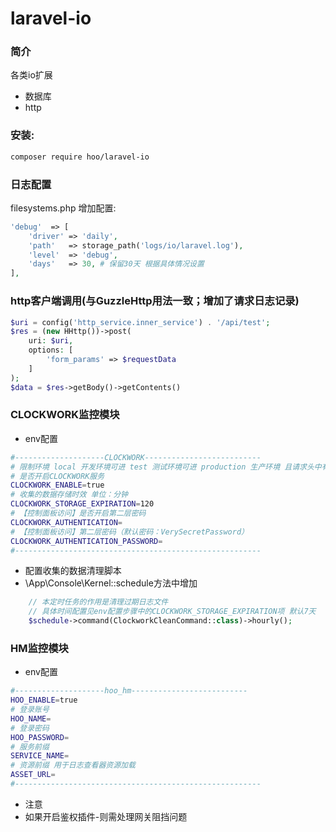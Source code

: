 # laravel-io

### 简介
各类io扩展
- 数据库
- http

### 安装:
```bash
composer require hoo/laravel-io
```

### 日志配置
filesystems.php 增加配置:
```php
'debug'  => [
    'driver' => 'daily',
    'path'   => storage_path('logs/io/laravel.log'),
    'level'  => 'debug',
    'days'   => 30, # 保留30天 根据具体情况设置
],
```

### http客户端调用(与GuzzleHttp用法一致；增加了请求日志记录)
```php
$uri = config('http_service.inner_service') . '/api/test';
$res = (new HHttp())->post(
    uri: $uri,
    options: [
        'form_params' => $requestData
    ]
);
$data = $res->getBody()->getContents()
```

### CLOCKWORK监控模块
- env配置
```bash
#--------------------CLOCKWORK--------------------------
# 限制环境 local 开发环境可进 test 测试环境可进 production 生产环境 且请求头中有灰度标识可进 其它环境不可进
# 是否开启CLOCKWORK服务
CLOCKWORK_ENABLE=true
# 收集的数据存储时效 单位：分钟
CLOCKWORK_STORAGE_EXPIRATION=120
# 【控制面板访问】是否开启第二层密码
CLOCKWORK_AUTHENTICATION=
# 【控制面板访问】第二层密码（默认密码：VerySecretPassword）
CLOCKWORK_AUTHENTICATION_PASSWORD=
#-------------------------------------------------------
```
- 配置收集的数据清理脚本
- \App\Console\Kernel::schedule方法中增加
```php
    // 本定时任务的作用是清理过期日志文件
    // 具体时间配置见env配置步骤中的CLOCKWORK_STORAGE_EXPIRATION项 默认7天
    $schedule->command(ClockworkCleanCommand::class)->hourly();
```

### HM监控模块
- env配置
```bash
#--------------------hoo_hm--------------------------
HOO_ENABLE=true
# 登录账号
HOO_NAME=
# 登录密码
HOO_PASSWORD=
# 服务前缀
SERVICE_NAME=
# 资源前缀 用于日志查看器资源加载
ASSET_URL=
#-------------------------------------------------------
```

- 注意
- 如果开启鉴权插件-则需处理网关阻挡问题
